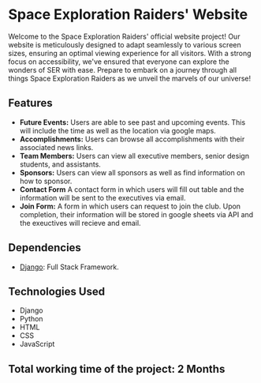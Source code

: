 # Space Exploration Raiders' Website

Welcome to the Space Exploration Raiders' official website project! Our website is meticulously designed to adapt seamlessly to various screen sizes, ensuring an optimal viewing experience for all visitors. With a strong focus on accessibility, we've ensured that everyone can explore the wonders of SER with ease. Prepare to embark on a journey through all things Space Exploration Raiders as we unveil the marvels of our universe!

## Features

- **Future Events:** Users are able to see past and upcoming events. This will include the time as well as the location via google maps.
- **Accomplishments:** Users can browse all accomplishments with their associated news links.
- **Team Members:** Users can view all executive members, senior design students, and assistants.
- **Sponsors:** Users can view all sponsors as well as find information on how to sponsor.
- **Contact Form** A contact form in which users will fill out table and the information will be sent to the executives via email.
- **Join Form:** A form in which users can request to join the club. Upon completion, their information will be stored in google sheets via API and the exeuctives will recieve and email.

## Dependencies

- [Django](https://djangoproject.com/): Full Stack Framework.

## Technologies Used

- Django
- Python
- HTML
- CSS
- JavaScript

## Total working time of the project: 2 Months

